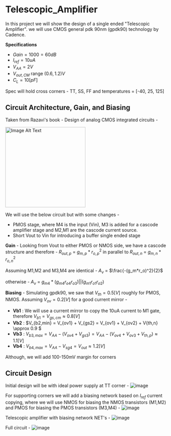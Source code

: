 # Telescopic_Amplifier

In this project we will show the design of a single ended "Telescopic Amplifier". 
we will use CMOS general pdk 90nm (gpdk90) technology by Cadence. 

**Specifications**
* $Gain = 1000 = 60dB$
* $I_{ref} = 10uA$
* $V_{AA} = 2V$
* $V_{out,CM}$ range $(0.6,1.2)V$
* $C_{L} = 10[pF]$ 

Spec will hold cross corners - TT, SS, FF and temperatures = [-40, 25, 125]

## Circuit Architecture, Gain, and Biasing
Taken from Razavi's book - Design of analog CMOS integrated circuits - 

<img src="https://github.com/dsapir4422/Telescopic_Amplifier/assets/87266625/001ee7db-3a02-4f9c-8273-290d1a07ac05" alt="Image Alt Text" width="250" height="250" />

We will use the below circuit but with some changes - 
* PMOS stage, where M4 is the input (Vin), M3 is added for a cascode amplifier stage and M2,M1 are the cascode current source.
* Short Vout to Vin for introducing a buffer single ended stage

**Gain** - 
Looking from Vout to either PMOS or NMOS side, we have a cascode structure and therefore - $R_{out,p}$ = $g_{m,p}*r_{o,p}^2$ in parallel to $R_{out,n}$ = $g_{m,n}*r_{o,n}^2$

Assuming M1,M2 and M3,M4 are identical - $A_v$ = $\frac{-(g_m*r_o)^2}{2}$

otherwise - $A_v$ = $g_{m4}*(g_{m4}r_{o4}r_{o3})||(g_{m1}r_{o1}r_{o2})$

**Biasing** - 
Simulating gpdk90, we saw that $V_{th} = 0.5[V]$ roughly for PMOS, NMOS. Assuming $V_{ov} = 0.2[V]$ for a good current mirror - 
* **Vb1** : We will use a current mirror to copy the 10uA current to M1 gate, therefore $V_{b1} = V_{gs,cm} \approx 0.8[V]$
* **Vb2** : $V_{b2,min} = V_{ov1} + V_{gs2} = V_{ov1} + V_{ov2} + V{th,n} \approx 0.9 $
* **Vb3** : $V_{b3,max} = V_{AA} - (V_{ov4} + V_{gs3}) = V_{AA} - (V_{ov4} + V_{ov3} + V_{th,p}) \approx 1.1[V]$
* **Vb4** : $V_{b4,max} = V_{AA} - V_{sg4} = V_{out} \approx 1.2[V]$

Although, we will add 100-150mV margin for corners

## Circuit Design
Initial design will be with ideal power supply at TT corner - 
![image](https://github.com/dsapir4422/Telescopic_Amplifier/assets/87266625/f3032124-efb5-4037-84df-04f290def9d7)

For supporting corners we will add a biasing network based on $I_{ref}$ current copying, where we will use NMOS for biasing the NMOS transistors (M1,M2) and PMOS for biasing the PMOS transistors (M3,M4) - 
![image](https://github.com/dsapir4422/Telescopic_Amplifier/assets/87266625/ceb766c7-cdc8-4ee5-9310-c01b1dae064c)

Telescopic amplifier with biasing network NET's - 
![image](https://github.com/dsapir4422/Telescopic_Amplifier/assets/87266625/062d10b3-4447-46f9-b0c9-1ec5356aaf7d)

Full circuit - 
![image](https://github.com/dsapir4422/Telescopic_Amplifier/assets/87266625/15d7d6a4-e809-438f-bf8d-56204ec8100e)


